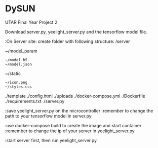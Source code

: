 # DySUN
UTAR Final Year Project 2

Download server.py, yeelight_server.py and the tensorflow model file.

:On Server site:
create folder with following structure:
/server

  ~/model_param
  
    ~/model.h5
    ~/model.json
    
  ~/static
  
    ~/icon.png
    ~/styles.css
  ./template
    ./config.html
  ./uploads
  ./docker-compose.yml
  ./Dockerfile
  ./requirements.txt
  ./server.py

:save yeelight_server.py on the microcontroller
  :remember to change the path to your tensorflow model in server.py

:use docker-compose build to create the image and start container
  :remember to change the ip of your server in yeelight_server.py

:start server first, then run yeelight_server.py


